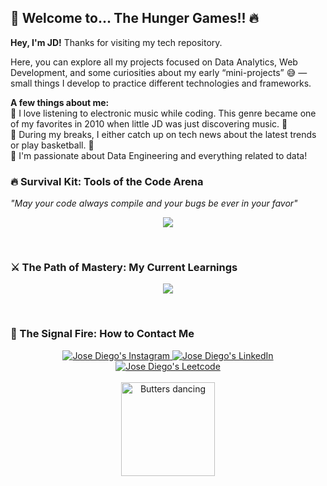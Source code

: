 ## 🎯 Welcome to... The Hunger Games!! 🔥

**Hey, I'm JD!** Thanks for visiting my tech repository.

Here, you can explore all my projects focused on Data Analytics, Web Development, and some curiosities about my early <q>mini-projects</q> 😅 —small things I develop to practice different technologies and frameworks.

**A few things about me:**
<br> 🔹 I love listening to electronic music while coding. This genre became one of my favorites in 2010 when little JD was just discovering music. 🎵
<br> 🔹 During my breaks, I either catch up on tech news about the latest trends or play basketball. 🏀
<br> 🔹 I'm passionate about Data Engineering and everything related to data!

### 🔥 Survival Kit: Tools of the Code Arena  
*"May your code always compile and your bugs be ever in your favor"* 

<p align="center">
  <a href="https://skillicons.dev">
        <img src="https://skillicons.dev/icons?i=js,py,cs,ts,html,css,vue,dotnet,tailwind,mongodb,mysql,git,github,selenium,gherkin,anaconda,firebase,figma,visualstudio,vite,vscode&perline=7" />

  </a>
</p>

<br>

### ⚔️ The Path of Mastery: My Current Learnings

<p align="center">
  <a href="https://skillicons.dev">
        <img src="https://skillicons.dev/icons?i=react,docker,azure,bash&perline=7" />
  </a>
</p>

<br>

### 📡 The Signal Fire: How to Contact Me

<div align="center" style="text-align:center">
  <a href="https://www.instagram.com/josehuamani_20/">
    <img src="https://img.shields.io/badge/Instagram-E4405F?style=for-the-badge&logo=instagram&logoColor=white"
            alt="Jose Diego's Instagram">
  </a>
  <a href="www.linkedin.com/in/josédiegohuamanisánchez">
    <img src="https://img.shields.io/badge/LinkedIn-0A66C2?style=for-the-badge&logo=linkedin&logoColor=white"
            alt="Jose Diego's LinkedIn">
  </a>
  <a href="https://leetcode.com/u/josediegohuamani/">
    <img src="https://img.shields.io/badge/LeetCode-000000?style=for-the-badge&logo=leetcode&logoColor=orange"
            alt="Jose Diego's Leetcode">
  </a>
</div>

<br>

<div align="center">
  <img src="https://media1.giphy.com/media/v1.Y2lkPTc5MGI3NjExamVseDZmNjR1eTB3bHhtaHEya2I5M3NtcnppcmwzbTBtdm8ybTVqdSZlcD12MV9pbnRlcm5hbF9naWZfYnlfaWQmY3Q9cw/SqqNETwLOEu6VbHLNj/giphy.gif" width="150" alt="Butters dancing" /> 
</div>
